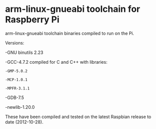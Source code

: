 arm-linux-gnueabi toolchain for Raspberry Pi
=============

arm-linux-gnueabi toolchain binaries compiled to run on the Pi.

Versions: 

-GNU binutils 2.23

-GCC-4.7.2 compiled for C and C++ with libraries:

	-GMP-5.0.2

	-MCP-1.0.1

	-MPFR-3.1.1

-GDB-7.5

-newlib-1.20.0


These have been compiled and tested on the latest Raspbian release to date (2012-10-28).

